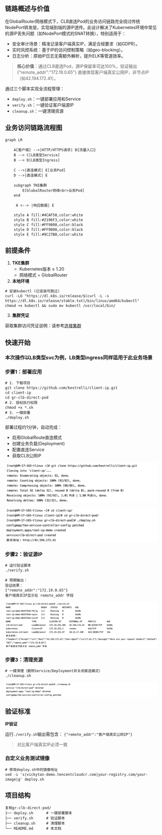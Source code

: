 
## 链路概述与价值​

在GlobalRouter网络模式下，CLB直连Pod的业务访问链路完全绕过传统NodePort转发层，实现端到端的源IP透传。此设计解决了Kubernetes环境中常见的源IP丢失问题（如NodePort模式的SNAT转换），特别适用于：

- 安全审计场景​：精准记录客户端真实IP，满足合规要求（如GDPR）。
- 实时风控系统​：基于IP的访问控制策略（如geo-blocking）。
- 日志分析​：原始IP日志无需额外解析，提升ELK等管道效率。

>​**核心价值**​：通过CLB直连Pod，源IP保留率可达100%，验证输出 {"remote_addr":"172.19.0.65"} 直接体现客户端真实公网IP，非节点IP（如42.194.172.41）。

通过三个脚本实现全流程管理：
- `deploy.sh`：一键部署应用和Service
- `verify.sh`：一键验证客户端源IP
- `cleanup.sh`：一键清理资源

## 业务访问链路流程图

```mermaid
graph LR
    
    A[客户端] -->|HTTP/HTTPS请求| B{流量入口}
    B --> C[LB类型Service]
    B --> D[LB类型Ingress]
    
    C -->|直连模式| E[业务Pod]
    D -->|直连模式| E
    
    subgraph TKE集群
        E[GlobalRouter网络<br>业务Pod]
    end
    
     A <--> |响应数据| E
    
    style A fill:#4CAF50,color:white
    style B fill:#2196F3,color:white
    style C fill:#FF9800,color:black
    style D fill:#FF9800,color:black
    style E fill:#9C27B0,color:white
```

## 前提条件

1. ​**TKE集群**​
	- Kubernetes版本 ≥ 1.20
	- 网络模式 = GlobalRouter
2. ​**本地环境**​

```
# 安装kubectl (已安装可跳过)
curl -LO "https://dl.k8s.io/release/$(curl -L -s https://dl.k8s.io/release/stable.txt)/bin/linux/amd64/kubectl"
chmod +x kubectl && sudo mv kubectl /usr/local/bin/
```
3. ​**集群凭证**

获取集群访问凭证说明：请参考[连接集群](https://cloud.tencent.com/document/product/457/39814)

## 快速开始

### 本次操作以LB类型svc为例，LB类型ingress同样适用于此业务场景

### 步骤1：部署应用

```
# 1. 下载项目
git clone https://github.com/kestrelli/client-ip.git
cd client-ip
cd gr-clb-direct-pod
# 2. 授权执行权限
chmod +x *.sh
# 3. 一键部署
./deploy.sh
```
部署过程约1分钟，自动完成：
- 启用GlobalRoute直连模式
- 创建业务负载(Deployment)
- 配置直连Service
- 获取CLB公网IP

![克隆仓库](images/pod7.png)

![部署验证](images/pod8.png)


### 步骤2：验证源IP

```
# 运行验证脚本
./verify.sh

# 预期输出：
验证结果：
{"remote_addr":"172.19.0.65"} 
客户端真实IP显示在 remote_addr 字段
```
![源IP验证](images/pod9.png)

### 步骤3：清理资源
```
# 一键清理（删除Service/Deployment并关闭直连模式）
./cleanup.sh
```
![清理验证](images/pod10.png)


## 验证标准

​**IP验证**

运行`./verify.sh`输出需包含：
`{"remote_addr":"客户端真实公网IP"}`
>对比客户端真实IP必须一致
	

### 自定义业务测试镜像

```
# 修改deploy.sh中的镜像地址
sed -i 's|vickytan-demo.tencentcloudcr.com|your-registry.com/your-image|g' deploy.sh
```


## 项目结构
```
复制gr-clb-direct-pod/
├── deploy.sh      # 一键部署脚本  
├── verify.sh      # 验证脚本  
├── cleanup.sh     # 清理脚本  
└── README.md      # 本文档  
```
